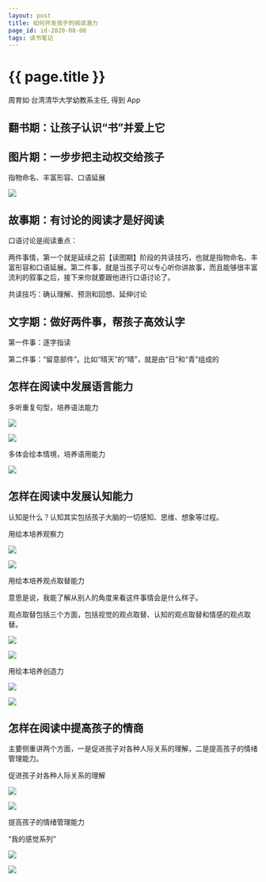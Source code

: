 ```yaml
---
layout: post
title: 如何开发孩子的阅读潜力
page_id: id-2020-08-08
tags: 读书笔记
---
```


<h1 class="title">{{ page.title }}</h1>

周育如·台湾清华大学幼教系主任, 得到 App

<!-- more -->

<h2 id="section_1">翻书期：让孩子认识“书”并爱上它</h2>

<h2 id="section_2">图片期：一步步把主动权交给孩子</h2>

指物命名、丰富形容、口语延展

![](/images/2020-08-08-hungry.jpeg)


<h2 id="section_3">故事期：有讨论的阅读才是好阅读</h2>

口语讨论是阅读重点：

两件事情，第一个就是延续之前【读图期】阶段的共读技巧，也就是指物命名、丰富形容和口语延展。第二件事，就是当孩子可以专心听你讲故事，而且能够很丰富流利的叙事之后，接下来你就要跟他进行口语讨论了。

共读技巧：确认理解、预测和回想、延伸讨论

<h2 id="section_4">文字期：做好两件事，帮孩子高效认字</h2>

第一件事：逐字指读

第二件事：“留意部件”。比如“晴天”的“晴”，就是由“日”和“青”组成的

<h2 id="section_5">怎样在阅读中发展语言能力</h2>

多听重复句型，培养语法能力

<!-- <p class="post-image">
  <img src="/resources/figures/2020-08-08-sleepy-house.jpeg" alt="" width="60%">
</p> -->

![](/images/2020-08-08-sleepy-house.jpeg)

<!-- <p class="post-image">
  <img src="/resources/figures/2020-08-08-brown-bear-what-do-you-see.jpeg" alt="" width="60%">
</p> -->

![](/images/2020-08-08-brown-bear-what-do-you-see.jpeg)

多体会绘本情境，培养语用能力

<!-- <p class="post-image">
  <img src="/resources/figures/2020-08-08-language.jpeg" alt="" width="60%">
</p> -->

![](/images/2020-08-08-language.jpeg)


<h2 id="section_6">怎样在阅读中发展认知能力</h2>

认知是什么？认知其实包括孩子大脑的一切感知、思维、想象等过程。

用绘本培养观察力

<!-- <p class="post-image">
  <img src="/resources/figures/2020-08-08-fish-run.jpeg" alt="" width="60%">
</p> -->

![](/images/2020-08-08-fish-run.jpeg)


<!-- <p class="post-image">
  <img src="/resources/figures/2020-08-08-where-is-willy.jpeg" alt="" width="60%">
</p> -->

![](/images/2020-08-08-where-is-willy.jpeg)


用绘本培养观点取替能力

意思是说，我能了解从别人的角度来看这件事情会是什么样子。

观点取替包括三个方面，包括视觉的观点取替、认知的观点取替和情感的观点取替。

<!-- <p class="post-image">
  <img src="/resources/figures/2020-08-08-duck-rabbit.jpeg" alt="" width="60%">
</p> -->

![](/images/2020-08-08-duck-rabbit.jpeg)

<!-- <p class="post-image">
  <img src="/resources/figures/2020-08-08-tooth-doctor.jpeg" alt="" width="60%">
</p> -->

![](/images/2020-08-08-tooth-doctor.jpeg)

用绘本培养创造力

<!-- <p class="post-image">
  <img src="/resources/figures/2020-08-08-monkey-hat.jpeg" alt="" width="60%">
</p> -->

![](/images/2020-08-08-monkey-hat.jpeg)

<!-- <p class="post-image">
  <img src="/resources/figures/2020-08-08-not-a-box.jpeg" alt="" width="60%">
</p> -->

![](/images/2020-08-08-not-a-box.jpeg)


<h2 id="section_7">怎样在阅读中提高孩子的情商</h2>

主要侧重讲两个方面，一是促进孩子对各种人际关系的理解，二是提高孩子的情绪管理能力。

促进孩子对各种人际关系的理解

<!-- <p class="post-image">
  <img src="/resources/figures/2020-08-08-love-mom-most.jpeg" alt="" width="60%">
</p> -->

![](/images/2020-08-08-love-mom-most.jpeg)


<!-- <p class="post-image">
  <img src="/resources/figures/2020-08-08-child-growth.jpeg" alt="" width="60%">
</p> -->

![](/images/2020-08-08-child-growth.jpeg)


提高孩子的情绪管理能力

“我的感觉系列”

<!-- <p class="post-image">
  <img src="/resources/figures/2020-08-08-when-i-feel-scared.jpeg" alt="" width="60%">
</p> -->

![](/images/2020-08-08-when-i-feel-scared.jpeg)

<!-- <p class="post-image">
  <img src="/resources/figures/2020-08-08-when-i-feel-sad.jpeg" alt="" width="60%">
</p> -->

![](/images/2020-08-08-when-i-feel-sad.jpeg)
